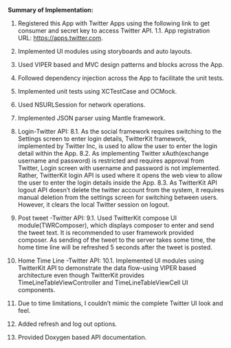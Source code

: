 **Summary of  Implementation:**

1.	Registered this App with Twitter Apps using the following link to get consumer and secret key to access Twitter API.
  1.1.	App registration URL: https://apps.twitter.com.
2.	Implemented UI modules using storyboards and auto layouts.
3.	Used VIPER based  and MVC design patterns and blocks across the App.
4.	Followed dependency injection across the App to facilitate the unit tests. 
5.	Implemented unit tests using XCTestCase and OCMock.
6.	Used NSURLSession for network operations.
7.	Implemented JSON parser using Mantle framework.
8.	Login-Twitter API:
  8.1.	As the social framework requires switching to the Settings screen to enter login details, TwitterKit framework, implemented by Twitter Inc, is used to allow the user to enter the login detail   within the App.
  8.2.	As implementing Twitter xAuth(exchange username and password) is restricted and requires approval from Twitter, Login screen with username and password is not implemented. Rather, TwitterKit login API is used where it  opens the web view to allow the user to enter the login details inside the App.
  8.3.	As TwitterKit API logout API doesn’t delete the twitter account from the system, it  requires manual deletion from the settings screen for switching between users. However, it clears the local Twitter session on logout.

9.	 Post tweet -Twitter API:
  9.1.	Used TwitterKit compose UI module(TWRComposer), which displays composer to enter and send the tweet text. It is recommended to user framework provided composer. As sending of the tweet to the server takes some time, the home time line will be refreshed 5 seconds after the tweet is posted.

10.	Home Time Line -Twitter API:
  10.1.	Implemented UI modules using TwitterKit API  to demonstrate the data flow-using VIPER based architecture even though TwitterKit provides  TimeLineTableViewController and TimeLineTableViewCell UI components.

11.	Due to time limitations, I couldn’t mimic the complete Twitter UI look and feel.
12.	Added refresh and log out options.
13.	Provided Doxygen based API documentation.


